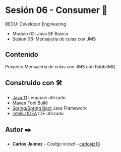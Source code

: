 # Sesión 06 - Consumer 🤖

BEDU: Developer Engineering
- Modulo 02: Java SE Básico
- Sesion 06: Mensajería de colas con JMS

## Contenido

Proyecto Mensajería de colas con JMS con RabbitMQ.

## Construido con 🛠️

* [Java 11]() Lenguaje utilizado
* [Maven]() Tool Build
* [Spring/Spring Boot]() Java Framework
* [IntelliJ IDEA]() IDE utilizado

## Autor ✒️

* **Carlos Jaimez** - *Código inicial* - [carlosjz18](https://github.com/carlosjz18)